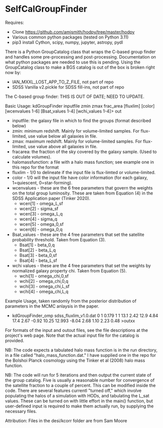 # SelfCalGroupFinder

Requires:
- Clone https://github.com/amjsmith/hodpy/tree/master/hodpy
- Various common python packages (tested on Python 3.11)
- pip3 install Cython, scipy, numpy, jupyter, astropy, pydl

There is a Python GroupCatalog class that wraps the C-based group finder and handles some pre-processing and post-processing. Documentation on what python packages are needed to use this is pending. Using the GroupCatalog class to make a BGS catalog is out of the box is broken right now by:
- IAN_MXXL_LOST_APP_TO_Z_FILE, not part of repo
- SDSS Vanilla v2.pickle for SDSS fill-ins, not part of repo


The C-based group finder:
THIS IS OUT OF DATE; NEED TO UPDATE.

Basic Usage:
kdGroupFinder inputfile zmin zmax frac_area [fluxlim] [color] [wcenvalues 1-6] [Bsat_values 1-4] [wchi_values 1-4]> out

- inputfile: the galaxy file in which to find the groups (format described below)
- zmin: minimum redshift. Mainly for volume-limited samples. For flux-limited, use value below all galaxies in file.
- zmax: maximum redshift. Mainly for volume-limited samples. For flux-limited, use value above all galaxies in file.
- fracarea: the fraction of the sky covered by the galaxy sample. (Used to calculate volumes).
- halomassfunction: a file with a halo mass function; see example one in this repo for the format
- fluxlim - 1/0 to delineate if the input file is flux-limted or volume-limited.
- color - 1/0 will the input file have color information (for each galaxy, 1=quiescent, 0=star-forming).
- wcenvalues - these are the 6 free parameters that govern the weights on the total group luminosity. These are taken from Equation (4) in the SDSS Application paper (Tinker 2020).
  - wcen[1] - omega_L,sf 
  - wcen[2] - sigma_sf
  - wcen[3] - omega_L,q
  - wcen[4] - sigma_q
  - wcen[5] - omega_0,sf
  - wcen[6] - omega_0,q
- Bsat_values - these are the 4 free parameters that set the satellite probability threshold. Taken from Equation (3).
  - Bsat[1] - beta_0,q
  - Bsat[2] - beta_L,q
  - Bsat[3] - beta_0,sf
  - Bsat[4] - beta_L,sf
- wchi values - these are the 4 free parameters that set the weights by normalized galaxy property chi. Taken from Equation (5).
  - wchi[1] - omega_chi,0,sf
  - wchi[2] - omega_chi,0,q
  - wchi[3] - omega_chi,L,sf
  - wchi[4] - omega_chi,L,q

Example Usage, taken randomly from the posterior distribution of parameters in the MCMC anlaysis in the paper.
- kdGroupFinder_omp sdss_fluxlim_v1.0.dat  0 1 0.179 1 1 13.1 2.42 12.9 4.84 17.4 2.67 -0.92 10.25 12.993 -8.04 2.68 1.10 2.23 0.48 >outxx

For formats of the input and outout files, see the file descriptions at the project's web page. Note that the actual input file for the catalog is provided.

NB: The code expects a tabulated halo mass function is in the run directory, in a file called "halo_mass_function.dat." I have supplied one in the repo for the Bolshoi Planck cosmology using the Tinker et al (2008) halo mass function.

NB: The code will run for 5 iterations and then output the current state of the group catalog. Five is usually a reasonable number for convergence of the satellite fraction to a couple of percent. This can be modified inside the code. There are several features currentl "turned off," which involve populating the halos of a simulation with HODs, and tabulating the L_sat values. These can be turned on with little effort in the main() function, but user-defined input is required to make them actually run, by supplying the necessary files.



Attribution:
Files in the desi/kcorr folder are from Sam Moore                                                                                                                                                                                                                                                                                                                                                                                                                                                                                                                                                                               
